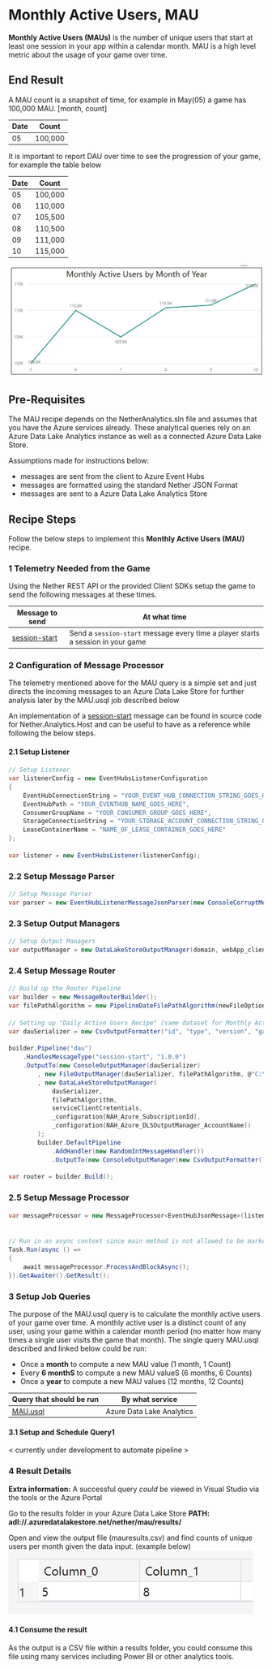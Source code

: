 # Monthly Active Users, MAU

__Monthly Active Users (MAUs)__ is the number of unique users that start at least one session in your app within a calendar month. MAU is a high level metric about the usage of your game over time. 

## End Result

 A MAU count is a snapshot of time, for example in May(05) a game has 100,000 MAU. [month, count]

| Date         | Count          |
| -------------|:--------------:|
| 05   | 100,000         |
 
 It is important to report DAU over time to see the progression of your game, for example the table below

| Date         | Count          |
| -------------|:--------------:|
| 05   | 100,000         |
| 06   | 110,000         |
| 07   | 105,500         |
| 08   | 110,500         |
| 09   | 111,000         |
| 10   | 115,000         |

![MAU over Time Graph](../../images/analytics/maurecipe/mau.JPG)

## Pre-Requisites

The MAU recipe depends on the NetherAnalytics.sln file and assumes that you have the Azure services already. These analytical queries rely on an Azure Data Lake Analytics instance as well as a connected Azure Data Lake Store.

Assumptions made for instructions below:
* messages are sent from the client to Azure Event Hubs
* messages are formatted using the standard Nether JSON Format
* messages are sent to a Azure Data Lake Analytics Store

## Recipe Steps

Follow the below steps to implement this __Monthly Active Users (MAU)__ recipe. 


### 1 Telemetry Needed from the Game

Using the Nether REST API or the provided Client SDKs setup the game to send the following messages at these times.

| Message to send                    | At what time                              |
|------------------------------------|-------------------------------------------|
| [session-start](../../src/Nether.Analytics.MessageFormats/SessionStart.cs)      | Send a ```session-start``` message every time a player starts a session in your game |


### 2 Configuration of Message Processor

The telemetry mentioned above for the MAU query is a simple set and just directs the incoming messages to an Azure Data Lake Store for further analysis later by the MAU.usql job described below

An implementation of a [session-start](../../src/Nether.Analytics.Host/ProgramEx.cs) message can be found in source code for Nether.Analytics.Host and can be useful to have as a reference while following the below steps.

#### 2.1 Setup Listener


```cs
// Setup Listener
var listenerConfig = new EventHubsListenerConfiguration
{
    EventHubConnectionString = "YOUR_EVENT_HUB_CONNECTION_STRING_GOES_HERE",
    EventHubPath = "YOUR_EVENTHUB_NAME_GOES_HERE",
    ConsumerGroupName = "YOUR_CONSUMER_GROUP_GOES_HERE",
    StorageConnectionString = "YOUR_STORAGE_ACCOUNT_CONNECTION_STRING_GOES_HERE",
    LeaseContainerName = "NAME_OF_LEASE_CONTAINER_GOES_HERE"
};

var listener = new EventHubsListener(listenerConfig);
```

### 2.2 Setup Message Parser

```cs
// Setup Message Parser
var parser = new EventHubListenerMessageJsonParser(new ConsoleCorruptMessageHandler());
```

### 2.3 Setup Output Managers
```cs
// Setup Output Managers
var outputManager = new DataLakeStoreOutputManager(domain, webApp_clientId, clientSecret, subscriptionId, adlsAccountName);
```

### 2.4 Setup Message Router
```cs
// Build up the Router Pipeline
var builder = new MessageRouterBuilder();
var filePathAlgorithm = new PipelineDateFilePathAlgorithm(newFileOption: NewFileNameOptions.Every5Minutes);

// Setting up "Daily Active Users Recipe" (same dataset for Monthly Active Users)
var dauSerializer = new CsvOutputFormatter("id", "type", "version", "gameSession", "enqueueTimeUtc", "gamerTag");

builder.Pipeline("dau")
    .HandlesMessageType("session-start", "1.0.0")
    .OutputTo(new ConsoleOutputManager(dauSerializer)
        , new FileOutputManager(dauSerializer, filePathAlgorithm, @"C:\dev\USQLDataRoot")
        , new DataLakeStoreOutputManager(
            dauSerializer,
            filePathAlgorithm,
            serviceClientCretentials,
            _configuration[NAH_Azure_SubscriptionId],
            _configuration[NAH_Azure_DLSOutputManager_AccountName])
        );
        builder.DefaultPipeline
            .AddHandler(new RandomIntMessageHandler())
            .OutputTo(new ConsoleOutputManager(new CsvOutputFormatter()));

var router = builder.Build();
```

### 2.5 Setup Message Processor
```cs
var messageProcessor = new MessageProcessor<EventHubJsonMessage>(listener, parser, router);


// Run in an async context since main method is not allowed to be marked as async
Task.Run(async () =>
{
    await messageProcessor.ProcessAndBlockAsync();
}).GetAwaiter().GetResult();
```

### 3 Setup Job Queries
The purpose of the MAU.usql query is to calculate the monthly active users of your game over time. A monthly active user is a distinct count of any user, using your game within a calendar month period (no matter how many times a single user visits the game that month). The single query MAU.usql described and linked below could be run:
* Once a __month__ to compute a new MAU value (1 month, 1 Count)
* Every __6 monthS__ to compute a new MAU valueS (6 months, 6 Counts)
* Once a __year__ to compute a new MAU values (12 months, 12 Counts)


| Query that should be run           | By what service                           |
|------------------------------------|-------------------------------------------|
| [MAU.usql](../../../src/Nether.Analytics.DataLake.Jobs/MAU.usql) | Azure Data Lake Analytics |

#### 3.1 Setup and Schedule Query1

< currently under development to automate pipeline >


### 4 Result Details

__Extra information:__
A successful query _could_ be viewed in Visual Studio via the tools or the Azure Portal 

Go to the results folder in your Azure Data Lake Store
__PATH: adl://<datalakestorename>.azuredatalakestore.net/nether/mau/results/__

Open and view the output file (mauresults.csv) and find counts of unique users per month given the data input. (example below)
![Result](../../images/analytics/maurecipe/mauresult.JPG)


#### 4.1 Consume the result

As the output is a CSV file within a results folder, you could consume this file using many services including Power BI or other analytics tools.
